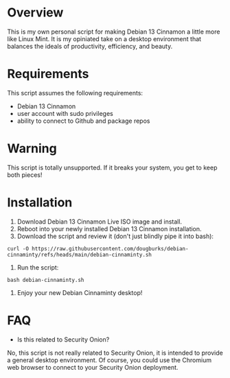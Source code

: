 # Overview
This is my own personal script for making Debian 13 Cinnamon a little more like Linux Mint. It is my opiniated take on a desktop environment that balances the ideals of productivity, efficiency, and beauty.

# Requirements
This script assumes the following requirements:
- Debian 13 Cinnamon
- user account with sudo privileges
- ability to connect to Github and package repos
  
# Warning
This script is totally unsupported. If it breaks your system, you get to keep both pieces!

# Installation
1. Download Debian 13 Cinnamon Live ISO image and install.
1. Reboot into your newly installed Debian 13 Cinnamon installation.
1. Download the script and review it (don't just blindly pipe it into bash):
```
curl -O https://raw.githubusercontent.com/dougburks/debian-cinnaminty/refs/heads/main/debian-cinnaminty.sh
```
1. Run the script:
```
bash debian-cinnaminty.sh
```
1. Enjoy your new Debian Cinnaminty desktop!

# FAQ

- Is this related to Security Onion?

No, this script is not really related to Security Onion, it is intended to provide a general desktop environment. Of course, you could use the Chromium web browser to connect to your Security Onion deployment.
